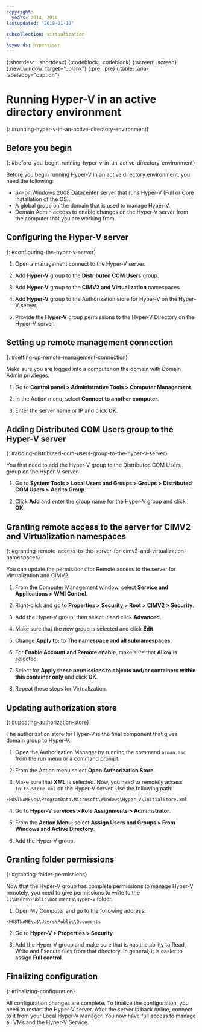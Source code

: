 ```yaml
---
copyright:
  years: 2014, 2018
lastupdated: "2018-01-10"

subcollection: virtualization

keywords: hypervisor
---
```

{:shortdesc: .shortdesc}
{:codeblock: .codeblock}
{:screen: .screen}
{:new_window: target="_blank"}
{:pre: .pre}
{:table: .aria-labeledby="caption"}

# Running Hyper-V in an active directory environment
{: #running-hyper-v-in-an-active-directory-environment}

<!--Running Hyper-V in an Active Directory environment is the best implementation of Hyper-V. Microsoft has truly shined with the ability to remotely manage a server.You can remotely manage the Hyper-V server allows for it to be installed on a Core installation of Windows freeing up those valuable resources from the system for use within the VM’s. When this is combined with an Active Directory Domain Controller
You manage all your Hyper-V servers from a single Hyper-V Manager that runs on any 2008 or Vista computer that is connected to the Domain.--> <!--Vista?? MS doesn't support Vista.-->

## Before you begin
{: #before-you-begin-running-hyper-v-in-an-active-directory-environment}

Before you begin running Hyper-V in an active directory environment, you need the following:

* 64-bit Windows 2008 Datacenter server that runs Hyper-V (Full or Core installation of the OS).
* A global group on the domain that is used to manage Hyper-V.
* Domain Admin access to enable changes on the Hyper-V server from the computer that you are working from.

## Configuring the Hyper-V server
{: #configuring-the-hyper-v-server}

1. Open a management connect to the Hyper-V server.

2. Add **Hyper-V** group to the **Distributed COM Users** group.

3. Add **Hyper-V** group to the **CIMV2 and Virtualization** namespaces.

4. Add **Hyper-V** group to the Authorization store for Hyper-V on the Hyper-V server.

5. Provide the **Hyper-V** group permissions to the Hyper-V Directory on the Hyper-V server.

## Setting up remote management connection
{: #setting-up-remote-management-connection}

Make sure you are logged into a computer on the domain with Domain Admin privileges.

1. Go to **Control panel > Administrative Tools > Computer Management**.

2. In the Action menu, select **Connect to another computer**.

3. Enter the server name or IP and click **OK**.

## Adding Distributed COM Users group to the Hyper-V server
{: #adding-distributed-com-users-group-to-the-hyper-v-server}

You first need to add the Hyper-V group to the Distributed COM Users group on the Hyper-V server.

1. Go to **System Tools > Local Users and Groups > Groups > Distributed COM Users > Add to Group**.

2. Click **Add** and enter the group name for the Hyper-V group and click **OK**.

## Granting remote access to the server for CIMV2 and Virtualization namespaces
{: #granting-remote-access-to-the-server-for-cimv2-and-virtualization-namespaces}

You can update the permissions for Remote access to the server for Virtualization and CIMV2.

1. From the Computer Management window, select **Service and Applications > WMI Control**.

2. Right-click and go to **Properties > Security > Root > CIMV2 > Security**.

3. Add the Hyper-V group, then select it and click **Advanced**.

4. Make sure that the new group is selected and click **Edit**.

5. Change **Apply to:** to **The namespace and all subnamespaces**.

6. For **Enable Account and Remote enable**, make sure that **Allow** is selected.

7. Select for **Apply these permissions to objects and/or containers within this container only** and click **OK**.

8. Repeat these steps for Virtualization.

## Updating authorization store
{: #updating-authorization-store}

The authorization store for Hyper-V is the final component that gives domain group to Hyper-V.

1. Open the Authorization Manager by running the command `azman.msc` from the run menu or a command prompt.

2. From the Action menu select **Open Authorization Store**.

3. Make sure that **XML** is selected. Now, you need to remotely access `InitalStore.xml` on the Hyper-V server. Use the following path:

`\HOSTNAME\c$\ProgramData\Microsoft\Windows\Hyper-V\InitialStore.xml`

4. Go to **Hyper-V services > Role Assignments > Administrator**.

5. From the **Action Menu**, select **Assign Users and Groups > From Windows and Active Directory**.

6. Add the Hyper-V group.

## Granting folder permissions
{: #granting-folder-permissions}

Now that the Hyper-V group has complete permissions to manage Hyper-V remotely, you need to give permissions to write to the `C:\Users\Public\Documents\Hyper-V` folder.

1. Open My Computer and go to the following address:

`\HOSTNAME\c$\Users\Public\Documents`

2. Go to **Hyper-V > Properties > Security**

3. Add the Hyper-V group and make sure that is has the ability to Read, Write and Execute files from that directory. In general, it is easier to assign **Full control**.

## Finalizing configuration
{: #finalizing-configuration}

All configuration changes are complete. To finalize the configuration, you need to restart the Hyper-V server. After the server is back online, connect to it from your Local Hyper-V Manager. You now have full access to manage all VMs and the Hyper-V Service.
